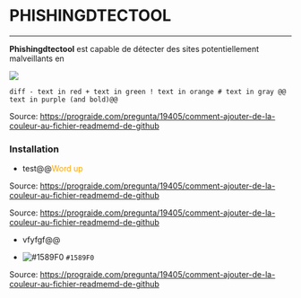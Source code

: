# **PHISHINGDTECTOOL**
---

**Phishingdtectool** est capable de détecter des sites potentiellement malveillants en 

![](https://i.imgur.com/xne6DKw.gif)

```diff - text in red + text in green ! text in orange # text in gray @@ text in purple (and bold)@@ ```

Source: https://prograide.com/pregunta/19405/comment-ajouter-de-la-couleur-au-fichier-readmemd-de-github
### **Installation**
- test@@<span style="color:orange;">Word up</span>

Source: https://prograide.com/pregunta/19405/comment-ajouter-de-la-couleur-au-fichier-readmemd-de-github

Source: https://prograide.com/pregunta/19405/comment-ajouter-de-la-couleur-au-fichier-readmemd-de-github
- vfyfgf@@

- ![#1589F0](https://via.placeholder.com/15/1589F0/000000?text=+) `#1589F0`

Source: https://prograide.com/pregunta/19405/comment-ajouter-de-la-couleur-au-fichier-readmemd-de-github